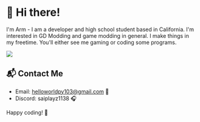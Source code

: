 # 👋 Hi there!

I'm Arm - I am a developer and high school student based in California. I'm interested in GD Modding and game modding in general. I make things in my freetime. You'll either see me gaming or coding some programs.

<img src="https://skillicons.dev/icons?i=c,python,html,css,js,nodejs,electron" />

## 📬 Contact Me

- Email: helloworldpy103@gmail.com 📧
- Discord: saiplayz1138 🎧

Happy coding! 🚀
